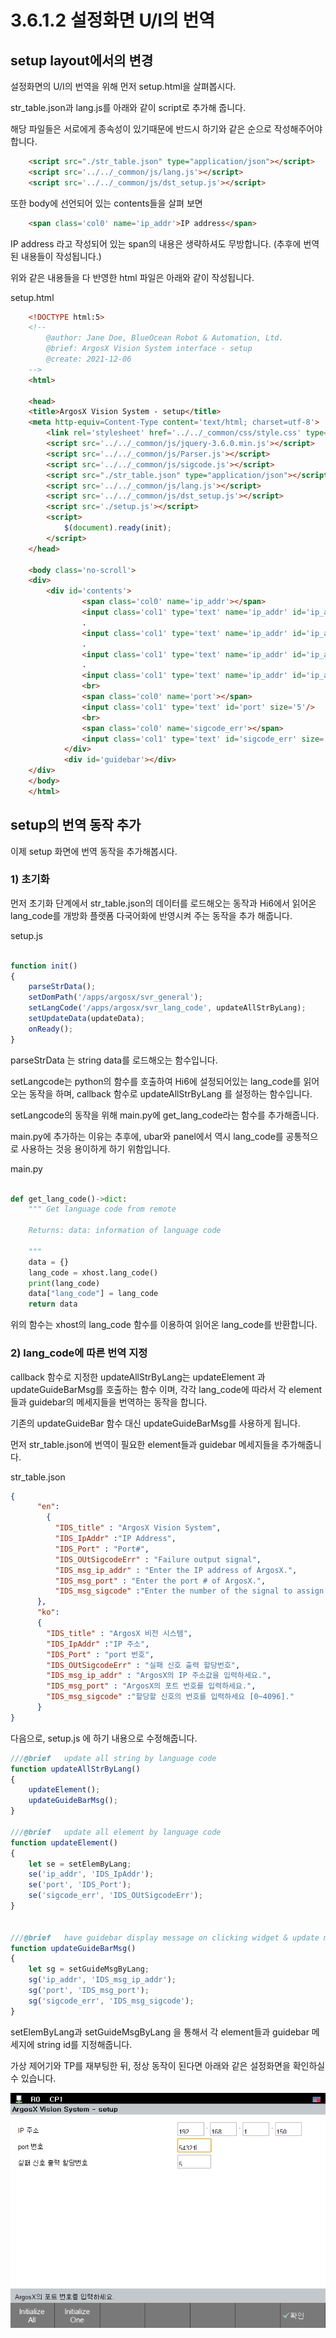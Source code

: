 # 3.6.1.2 설정화면 U/I의 번역 

## setup layout에서의 변경

설정화면의 U/I의 번역을 위해 먼저 setup.html을 살펴봅시다.

str_table.json과 lang.js를 아래와 같이 script로 추가해 줍니다.

해당 파일들은 서로에게 종속성이 있기때문에 반드시 하기와 같은 순으로 작성해주어야 합니다.

```html
    <script src="./str_table.json" type="application/json"></script>
    <script src='../../_common/js/lang.js'></script>
    <script src='../../_common/js/dst_setup.js'></script>
```
또한 body에 선언되어 있는 contents들을 살펴 보면
```html
    <span class='col0' name='ip_addr'>IP address</span>
```
IP address 라고 작성되어 있는 span의 내용은 생략하셔도 무방합니다.
(추후에 번역된 내용들이 작성됩니다.)

위와 같은 내용들을 다 반영한 html 파일은 아래와 같이 작성됩니다.

setup.html

```html
    <!DOCTYPE html:5>
    <!--
        @author: Jane Doe, BlueOcean Robot & Automation, Ltd.
        @brief: ArgosX Vision System interface - setup
        @create: 2021-12-06
    -->
    <html>
    
    <head>
    <title>ArgosX Vision System - setup</title>
    <meta http-equiv=Content-Type content='text/html; charset=utf-8'>
        <link rel='stylesheet' href='../../_common/css/style.css' type=text/css rel=stylesheet>
        <script src='../../_common/js/jquery-3.6.0.min.js'></script>
        <script src='../../_common/js/Parser.js'></script>
        <script src='../../_common/js/sigcode.js'></script>
        <script src="./str_table.json" type="application/json"></script>
        <script src='../../_common/js/lang.js'></script>
        <script src='../../_common/js/dst_setup.js'></script>
        <script src='./setup.js'></script>
        <script> 
            $(document).ready(init);
        </script>
    </head>
    
    <body class='no-scroll'>
    <div>
        <div id='contents'>
                <span class='col0' name='ip_addr'></span>
                <input class='col1' type='text' name='ip_addr' id='ip_addr_0' size='3'/>
                .
                <input class='col1' type='text' name='ip_addr' id='ip_addr_1' size='3'/>
                .
                <input class='col1' type='text' name='ip_addr' id='ip_addr_2' size='3'/>
                .
                <input class='col1' type='text' name='ip_addr' id='ip_addr_3' size='3'/>
                <br>
                <span class='col0' name='port'></span>
                <input class='col1' type='text' id='port' size='5'/>
                <br>
                <span class='col0' name='sigcode_err'></span>
                <input class='col1' type='text' id='sigcode_err' size='5'/>
            </div>
            <div id='guidebar'></div>
    </div>
    </body>
    </html>
````


## setup의 번역 동작 추가
이제 setup 화면에 번역 동작을 추가해봅시다.

### 1) 초기화 

먼저 초기화 단계에서 str_table.json의 데이터를 로드해오는 동작과 Hi6에서 읽어온 lang_code를 개방화 플랫폼 다국어화에 반영시켜 주는 동작을 추가 해줍니다.

setup.js

```js

function init()
{
	parseStrData();
	setDomPath('/apps/argosx/svr_general');
	setLangCode('/apps/argosx/svr_lang_code', updateAllStrByLang);
	setUpdateData(updateData);
	onReady();
}

```

parseStrData 는 string data를 로드해오는 함수입니다.

setLangcode는 python의 함수를 호출하여 Hi6에 설정되어있는 lang_code를 읽어오는 동작을 하며, callback 함수로 updateAllStrByLang 를 설정하는 함수입니다.

setLangcode의 동작을 위해 main.py에 get_lang_code라는 함수를 추가해줍니다.

main.py에 추가하는 이유는 추후에, ubar와 panel에서 역시 lang_code를 공통적으로 사용하는 것응 용이하게 하기 위함입니다.

main.py 

```python

def get_lang_code()->dict:
	""" Get language code from remote
	
	Returns: data: information of language code

	"""
	data = {}
	lang_code = xhost.lang_code()
	print(lang_code)
	data["lang_code"] = lang_code
	return data 

```

위의 함수는 xhost의 lang_code 함수를 이용하여 읽어온 lang_code를 반환합니다.


### 2) lang_code에 따른 번역 지정

callback 함수로 지정한 updateAllStrByLang는 updateElement 과 updateGuideBarMsg를 호출하는 함수 이며, 각각 lang_code에 따라서 각 element들과 guidebar의 메세지들을 번역하는 동작을 합니다.

기존의 updateGuideBar 함수 대신 updateGuideBarMsg를 사용하게 됩니다.

먼저 str_table.json에 번역이 필요한 element들과 guidebar 메세지들을 추가해줍니다.

str_table.json

```json
{
      "en":
        {
          "IDS_title" : "ArgosX Vision System",
          "IDS_IpAddr" :"IP Address",
          "IDS_Port" : "Port#",
          "IDS_OUtSigcodeErr" : "Failure output signal",
          "IDS_msg_ip_addr" : "Enter the IP address of ArgosX.",
          "IDS_msg_port" : "Enter the port # of ArgosX.",
          "IDS_msg_sigcode" :"Enter the number of the signal to assign.[0 - 4096]"
      },    
      "ko": 
      {
        "IDS_title" : "ArgosX 비전 시스템",
        "IDS_IpAddr" :"IP 주소",
        "IDS_Port" : "port 번호",
        "IDS_OUtSigcodeErr" : "실패 신호 출력 할당번호",
        "IDS_msg_ip_addr" : "ArgosX의 IP 주소값을 입력하세요.",
	    "IDS_msg_port" : "ArgosX의 포트 번호를 입력하세요.",
	    "IDS_msg_sigcode" :"할당할 신호의 번호를 입력하세요 [0~4096]."
      }
}
```

다음으로, setup.js 에 하기 내용으로 수정해줍니다.

```js
///@brief	update all string by language code
function updateAllStrByLang()
{
	updateElement();
	updateGuideBarMsg();
}

///@brief	update all element by language code
function updateElement()
{
	let se = setElemByLang;
	se('ip_addr', 'IDS_IpAddr');
	se('port', 'IDS_Port');
	se('sigcode_err', 'IDS_OUtSigcodeErr');
}


///@brief	have guidebar display message on clicking widget & update msg by langcode
function updateGuideBarMsg()
{
	let sg = setGuideMsgByLang;
	sg('ip_addr', 'IDS_msg_ip_addr');
	sg('port', 'IDS_msg_port');
	sg('sigcode_err', 'IDS_msg_sigcode');
}

```

setElemByLang과 setGuideMsgByLang 을 통해서 각 element들과 guidebar 메세지에 string id를 지정해줍니다.

가상 제어기와 TP를 재부팅한 뒤, 정상 동작이 된다면 아래와 같은 설정화면을 확인하실 수 있습니다.

![](../../../_assets/image_87.png)

